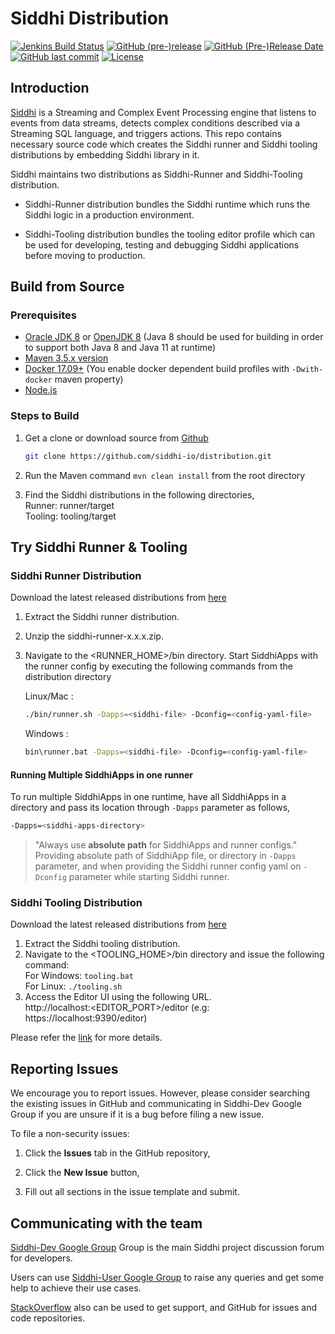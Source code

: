 <!--
  ~  Copyright (c) 2019, WSO2 Inc. (http://wso2.com) All Rights Reserved.
  ~
  ~  WSO2 Inc. licenses this file to you under the Apache License,
  ~  Version 2.0 (the "License"); you may not use this file except
  ~  in compliance with the License.
  ~  You may obtain a copy of the License at
  ~
  ~    http://www.apache.org/licenses/LICENSE-2.0
  ~
  ~  Unless required by applicable law or agreed to in writing,
  ~  software distributed under the License is distributed on an
  ~  "AS IS" BASIS, WITHOUT WARRANTIES OR CONDITIONS OF ANY
  ~  KIND, either express or implied.  See the License for the
  ~  specific language governing permissions and limitations
  ~  under the License.
  -->

Siddhi Distribution
======================

  [![Jenkins Build Status](https://wso2.org/jenkins/view/extensions/job/siddhi/job/distribution/badge/icon)](https://wso2.org/jenkins/view/extensions/job/siddhi/job/distribution)
  [![GitHub (pre-)release](https://img.shields.io/github/release-pre/siddhi-io/distribution.svg)](https://github.com/siddhi-io/distribution/releases)
  [![GitHub (Pre-)Release Date](https://img.shields.io/github/release-date-pre/siddhi-io/distribution.svg)](https://github.com/siddhi-io/distribution/releases)
  [![GitHub last commit](https://img.shields.io/github/last-commit/siddhi-io/distribution.svg)](https://github.com/siddhi-io/distribution/commits/master)
  [![License](https://img.shields.io/badge/License-Apache%202.0-blue.svg)](https://opensource.org/licenses/Apache-2.0)

## Introduction ##

[Siddhi](https://siddhi-io.github.io/siddhi/) is a Streaming and Complex Event Processing engine that listens to events from data streams, detects complex conditions described via a Streaming SQL language, and triggers actions.
This repo contains necessary source code which creates the Siddhi runner and Siddhi tooling distributions by embedding Siddhi library in it.

Siddhi maintains two distributions as Siddhi-Runner and Siddhi-Tooling distribution.
* Siddhi-Runner distribution bundles the Siddhi runtime which runs the Siddhi logic in a production environment.

* Siddhi-Tooling distribution bundles the tooling editor profile which can be used for developing, testing and debugging Siddhi applications before moving to production.

## Build from Source ##

### Prerequisites
* [Oracle JDK 8](http://www.oracle.com/technetwork/java/javase/downloads/jdk8-downloads-2133151.html) or [OpenJDK 8](http://openjdk.java.net/install/) (Java 8 should be used for building in order to support both Java 8 and Java 11 at runtime)
* [Maven 3.5.x version](https://maven.apache.org/install.html)
* [Docker 17.09+](https://docs.docker.com/install/) (You enable docker dependent build profiles with `-Dwith-docker` maven property)
* [Node.js](https://nodejs.org/en/)

### Steps to Build ###
1. Get a clone or download source from [Github](https://github.com/siddhi-io/distribution.git)

    ```bash
    git clone https://github.com/siddhi-io/distribution.git
    ```

1. Run the Maven command ``mvn clean install`` from the root directory

2. Find the Siddhi distributions in the following directories,<br />
    Runner:     runner/target<br />
    Tooling:    tooling/target<br />

## Try Siddhi Runner & Tooling ##

### Siddhi Runner Distribution ###
Download the latest released distributions from [here](https://github.com/siddhi-io/distribution/releases)

1. Extract the Siddhi runner distribution.
2. Unzip the siddhi-runner-x.x.x.zip.
3. Navigate to the <RUNNER_HOME>/bin directory. Start SiddhiApps with the runner config by executing the following commands from the distribution directory
     
     Linux/Mac : 
     ```bash 
     ./bin/runner.sh -Dapps=<siddhi-file> -Dconfig=<config-yaml-file>
     ```
     
     Windows : 
     ```bash
     bin\runner.bat -Dapps=<siddhi-file> -Dconfig=<config-yaml-file>
     ```
   
#### Running Multiple SiddhiApps in one runner ####
To run multiple SiddhiApps in one runtime, have all SiddhiApps in a directory and pass its location through `-Dapps` parameter as follows,<br/>

```bash
-Dapps=<siddhi-apps-directory>
```
   
>"Always use **absolute path** for SiddhiApps and runner configs."
       Providing absolute path of SiddhiApp file, or directory in `-Dapps` parameter, and when providing the Siddhi runner config yaml on `-Dconfig` parameter while starting Siddhi runner.


### Siddhi Tooling Distribution ###
Download the latest released distributions from [here](https://github.com/siddhi-io/distribution/releases)

1. Extract the Siddhi tooling distribution.
2. Navigate to the <TOOLING_HOME>/bin directory and issue the following command:<br/>
   For Windows: ```tooling.bat``` <br/>
   For Linux: ```./tooling.sh``` <br/>
3. Access the Editor UI using the following URL.<br/>
   http://localhost:<EDITOR_PORT>/editor   (e.g: https://localhost:9390/editor)
   

Please refer the [link](https://siddhi.io/en/v5.1/docs/siddhi-as-a-local-microservice/) for more details.

## Reporting Issues ##

We encourage you to report issues. However, please consider searching the existing issues in GitHub and communicating in Siddhi-Dev Google Group if you are unsure if it is a bug before filing a new issue.

To file a non-security issues:

1. Click the **Issues** tab in the GitHub repository,

2. Click the **New Issue** button,

3. Fill out all sections in the issue template and submit.

## Communicating with the team

[Siddhi-Dev Google Group](https://groups.google.com/forum/#!forum/siddhi-dev) Group is the main Siddhi project discussion forum for developers.

Users can use [Siddhi-User Google Group](https://groups.google.com/forum/#!forum/siddhi-user) to raise any queries and get some help to achieve their use cases.

[StackOverflow](https://stackoverflow.com/questions/tagged/siddhi) also can be used to get support, and GitHub for issues and code repositories.


